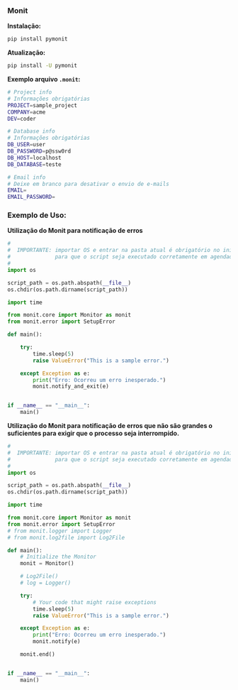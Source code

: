 ### Monit

**Instalação:**
```bash
pip install pymonit
```
**Atualização:**
```bash
pip install -U pymonit
```
**Exemplo arquivo `.monit`:**
```bash
# Project info
# Informações obrigatórias
PROJECT=sample_project
COMPANY=acme
DEV=coder

# Database info
# Informações obrigatórias
DB_USER=user
DB_PASSWORD=p@ssw0rd
DB_HOST=localhost
DB_DATABASE=teste

# Email info
# Deixe em branco para desativar o envio de e-mails
EMAIL=
EMAIL_PASSWORD=
```
### Exemplo de Uso:

**Utilização do Monit para notificação de erros**
```python
#
#  IMPORTANTE: importar OS e entrar na pasta atual é obrigatório no inicio do arquivo,
#              para que o script seja executado corretamente em agendadores de tarefa.
#
import os

script_path = os.path.abspath(__file__)
os.chdir(os.path.dirname(script_path))

import time

from monit.core import Monitor as monit
from monit.error import SetupError

def main():

    try:
        time.sleep(5)
        raise ValueError("This is a sample error.")

    except Exception as e:
        print("Erro: Ocorreu um erro inesperado.")
        monit.notify_and_exit(e)


if __name__ == "__main__":
    main()
```

**Utilização do Monit para notificação de erros que
não são grandes o suficientes para exigir que o
processo seja interrompido.**

```Python
#
#  IMPORTANTE: importar OS e entrar na pasta atual é obrigatório no inicio do arquivo,
#              para que o script seja executado corretamente em agendadores de tarefa.
#
import os

script_path = os.path.abspath(__file__)
os.chdir(os.path.dirname(script_path))

import time

from monit.core import Monitor as monit
from monit.error import SetupError
# from monit.logger import Logger
# from monit.log2file import Log2File

def main():
    # Initialize the Monitor
    monit = Monitor()

    # Log2File()
    # log = Logger()

    try:
        # Your code that might raise exceptions
        time.sleep(5)
        raise ValueError("This is a sample error.")

    except Exception as e:
        print("Erro: Ocorreu um erro inesperado.")
        monit.notify(e)

    monit.end()


if __name__ == "__main__":
    main()
